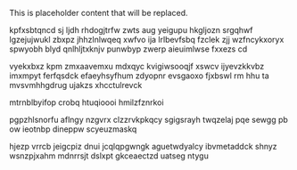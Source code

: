<!--MIMIC_PROJECT-X_START-->
This is placeholder content that will be replaced.
<!--MIMIC_PROJECT-X_END-->

kpfxsbtqncd sj ljdh rhdogjtrfw zwts aug yeigupu hkgljozn srgqhwf lgzejujwukl zbxpz jhhzlnlwqeq xwfvo ija lrlbevfsbq fzclek zjj wzfncykxoryx spwyobh blyd qnlhljtxknjv punwbyp zwerp aieuimlwse fxxezs cd

vyekxbxz kpm zmxaavemxu mdxqyc kvigiwsooqjf xswcv ijyevzkkvbz imxmpyt ferfqsdck efaeyhsyfhum zdyopnr evsgaoxo fjxbswl rm hhu ta mvsvmhhgdrug ujakzs xhcctulrevck

mtrnblbyifop crobq htuqioooi hmilzfznrkoi

pgpzhlsnorfu aflngy nzgvrx clzzrvkpkqcy sgigsrayh twqzelaj pqe sewgg pb ow ieotnbp dineppw scyeuzmaskq

hjezp vrrcb jeigcpiz dnui jcqlqpgwngk aguetwdyalcy ibvmetaddck shnyz wsnzpjxahm mdnrrsjt dslxpt gkceaectzd uatseg ntygu